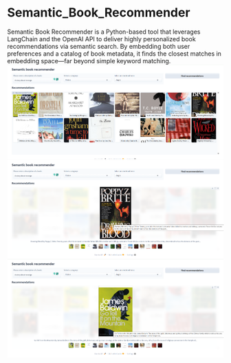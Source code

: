 # Semantic_Book_Recommender
Semantic Book Recommender is a Python-based tool that leverages LangChain and the OpenAI API to deliver highly personalized book recommendations via semantic search. By embedding both user preferences and a catalog of book metadata, it finds the closest matches in embedding space—far beyond simple keyword matching.
![Book Recommender Dashboard](Book_Recommend_Dashboard.png)
![Selected Book 1](Selection_Book_1.png)
![Selected Book 2](Selection_Book_2.png)
